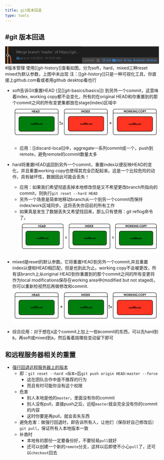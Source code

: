 ```yaml
---
title: git版本回退
type: tools
---
```


## #git 版本回退
![](git-history.png) #版本管理
使用[[git-history]]查看如图，分为soft，hard，mixed三种reset
mixed为默认参数，上图中未出现
注：[[git-history]]只是一种可视化工具，你直接上github.com看或者用github desktop看也行

- soft告诉Git重置HEAD (见[[git-basics/basics]]) 到另外一个commit，这意味着index, working copy都不会变化，所有的在original HEAD和你重置到的那个commit之间的所有变更集都放在stage(index)区域中
![](soft-reset.png)
  - 应用：[[discard-local]]中，aggregate一系列commit成一个，push到remote，避免remote的commit数量太多
- hard将重置HEAD返回到另外一个commit，重置index以便反映HEAD的变化，并且重置working copy也使得其完全匹配起来。这是一个比较危险的动作，具有破坏性，数据因此可能会丢失！
  - 应用：如果我们希望彻底丢掉本地修改但是又不希望更改branch所指向的commit，则执行`git reset --hard HEAD`
  - 另外一个场景是简单地移动branch从一个到另一个commit而保持index/work区域同步。这将丢失你目前的所有工作
  - 如果真是发生了数据丢失又希望找回来，那么只有使用：git reflog命令了。
![](hard-reset.png)

- mixed是reset的默认参数。它将重置HEAD到另外一个commit,并且重置index以便和HEAD相匹配，但是也到此为止。working copy不会被更改，所有该branch上从original HEAD到你重置到的那个commit之间的所有变更将作为local modifications保存在working area中(modified but not staged)，你可以重新检视然后再做修改和commit.
![](mixed-reset.png)
- 综合应用：对于想在`A`这个commit上加上一些`B`commit的东西，可以先hard到`B`，再soft或mixed到`A`，然后看着挑哪些变动留下即可
## 和远程服务器相关的重置
- [强行回退远程服务器上的版本](https://blog.csdn.net/wjrenxinlei/article/details/106473068)
  - 即：`git reset --hard <版本>`后`git push origin HEAD:master --force`
    - 这在团队合作中是不推荐的行为
    - 而且有时可能你没有这个权限
  - 危害
    - 别人本地是他的`master`，里面没有你的commit
    - 别人没有pull，直接push之后，远程`master`就会完全没有你的commit的内容
    - 这时你要是再pull，就会丢失东西
  - 避免危害：做强行回退时，即告诉所有人，让他们（保存好自己修改后）`git pull`，保证所有人本地版本一致
  - 补救时
    - 本地有的那份一定要备份好，不要轻易`pull`就好
    - 还可以创建一个新的`remote`分支，这样以后即使不小心`pull`了，还可以`checkout`回去